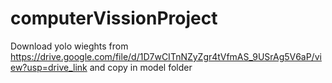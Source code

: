 # computerVissionProject

Download yolo wieghts from https://drive.google.com/file/d/1D7wCITnNZyZgr4tVfmAS_9USrAg5V6aP/view?usp=drive_link and copy in model folder
